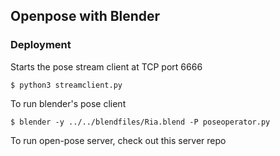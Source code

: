 ## Openpose with Blender

### Deployment

Starts the pose stream client at TCP port 6666

```
$ python3 streamclient.py
```

To run blender's pose client

```
$ blender -y ../../blendfiles/Ria.blend -P poseoperator.py
```

To run open-pose server, check out this server repo
